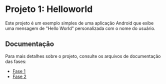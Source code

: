 # Projeto 1: Helloworld

Este projeto é um exemplo simples de uma aplicação Android que exibe uma mensagem de "Hello World" personalizada com o nome do usuário.

## Documentação

Para mais detalhes sobre o projeto, consulte os arquivos de documentação das fases:

- [Fase 1](README_FASE#1.md)
- [Fase 2](README_FASE#2.md)